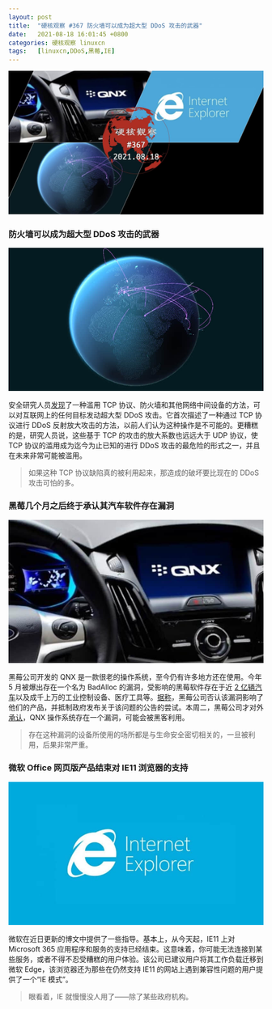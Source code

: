 ```yaml
---
layout: post
title:	"硬核观察 #367 防火墙可以成为超大型 DDoS 攻击的武器"
date:	2021-08-18 16:01:45 +0800 
categories:	硬核观察 linuxcn 
tags:	[linuxcn,DDoS,黑莓,IE]
---
```



![](/Asserts/Images/album/202108/18/160037fhwp7bebgbw0jeub.jpg)


### 防火墙可以成为超大型 DDoS 攻击的武器


![](/Asserts/Images/album/202108/18/160045qxow1u8x2ximovpu.jpg)


安全研究人员[发现](https://therecord.media/firewalls-and-middleboxes-can-be-weaponized-for-gigantic-ddos-attacks/)了一种滥用 TCP 协议、防火墙和其他网络中间设备的方法，可以对互联网上的任何目标发动超大型 DDoS 攻击。它首次描述了一种通过 TCP 协议进行 DDoS 反射放大攻击的方法，以前人们认为这种操作是不可能的。更糟糕的是，研究人员说，这些基于 TCP 的攻击的放大系数也远远大于 UDP 协议，使 TCP 协议的滥用成为迄今为止已知的进行 DDoS 攻击的最危险的形式之一，并且在未来非常可能被滥用。



> 
> 如果这种 TCP 协议缺陷真的被利用起来，那造成的破坏要比现在的 DDoS 攻击可怕的多。
> 
> 
> 


### 黑莓几个月之后终于承认其汽车软件存在漏洞


![](/Asserts/Images/album/202108/18/160120vewjmwz1337rzxrw.jpg)


黑莓公司开发的 QNX 是一款很老的操作系统，至今仍有许多地方还在使用。今年 5 月被爆出存在一个名为 BadAlloc 的漏洞，受影响的黑莓软件存在于近 [2 亿辆汽车](https://www.blackberry.com/us/en/company/newsroom/press-releases/2021/blackberry-qnx-software-is-now-embedded-in-over-195-million-vehicles)以及成千上万的工业控制设备、医疗工具等。[据称](https://www.politico.com/news/2021/08/17/blackberry-qnx-vulnerability-hackers-505649)，黑莓公司否认该漏洞影响了他们的产品，并抵制政府发布关于该问题的公告的尝试。本周二，黑莓公司才对外[承认](https://support.blackberry.com/kb/articleDetail?articleNumber=000082334)，QNX 操作系统存在一个漏洞，可能会被黑客利用。



> 
> 存在这种漏洞的设备所使用的场所都是与生命安全密切相关的，一旦被利用，后果非常严重。
> 
> 
> 


### 微软 Office 网页版产品结束对 IE11 浏览器的支持


![](/Asserts/Images/album/202108/18/160134nnwnwer4ner0nwbe.jpg)


微软在近日更新的博文中提供了一些指导。基本上，从今天起，IE11 上对 Microsoft 365 应用程序和服务的支持已经结束。这意味着，你可能无法连接到某些服务，或者不得不忍受糟糕的用户体验。该公司已建议用户将其工作负载迁移到微软 Edge，该浏览器还为那些在仍然支持 IE11 的网站上遇到兼容性问题的用户提供了一个“IE 模式”。



> 
> 眼看着，IE 就慢慢没人用了——除了某些政府机构。
> 
> 
>
